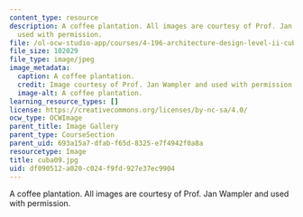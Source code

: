 ```yaml
---
content_type: resource
description: A coffee plantation. All images are courtesy of Prof. Jan Wampler and
  used with permission.
file: /ol-ocw-studio-app/courses/4-196-architecture-design-level-ii-cuba-studio-spring-2004/df090512a020c024f9fd927e37ec9904_cuba09.jpg
file_size: 102029
file_type: image/jpeg
image_metadata:
  caption: A coffee plantation.
  credit: Image courtesy of Prof. Jan Wampler and used with permission.
  image-alt: A coffee plantation.
learning_resource_types: []
license: https://creativecommons.org/licenses/by-nc-sa/4.0/
ocw_type: OCWImage
parent_title: Image Gallery
parent_type: CourseSection
parent_uid: 693a15a7-dfab-f65d-8325-e7f4942f0a8a
resourcetype: Image
title: cuba09.jpg
uid: df090512-a020-c024-f9fd-927e37ec9904
---
```

A coffee plantation. All images are courtesy of Prof. Jan Wampler and used with permission.